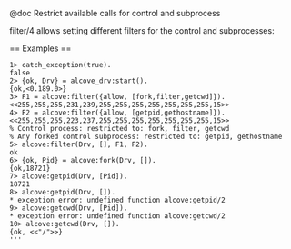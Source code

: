 @doc Restrict available calls for control and subprocess

filter/4 allows setting different filters for the control and
subprocesses:

== Examples ==

```
1> catch_exception(true).
false
2> {ok, Drv} = alcove_drv:start().
{ok,<0.189.0>}
3> F1 = alcove:filter({allow, [fork,filter,getcwd]}).
<<255,255,255,231,239,255,255,255,255,255,255,255,15>>
4> F2 = alcove:filter({allow, [getpid,gethostname]}).
<<255,255,255,223,237,255,255,255,255,255,255,255,15>>
% Control process: restricted to: fork, filter, getcwd
% Any forked control subprocess: restricted to: getpid, gethostname
5> alcove:filter(Drv, [], F1, F2).
ok
6> {ok, Pid} = alcove:fork(Drv, []).
{ok,18721}
7> alcove:getpid(Drv, [Pid]).
18721
8> alcove:getpid(Drv, []).
* exception error: undefined function alcove:getpid/2
9> alcove:getcwd(Drv, [Pid]).
* exception error: undefined function alcove:getcwd/2
10> alcove:getcwd(Drv, []).
{ok, <<"/">>}
'''
